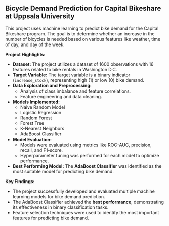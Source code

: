 ## Bicycle Demand Prediction for Capital Bikeshare at Uppsala University

This project uses machine learning to predict bike demand for the Capital Bikeshare program. The goal is to determine whether an increase in the number of bicycles is needed based on various features like weather, time of day, and day of the week.

**Project Highlights:**

*   **Dataset:** The project utilizes a dataset of 1600 observations with 16 features related to bike rentals in Washington D.C.
*   **Target Variable:**  The target variable is a binary indicator (`increase_stock`), representing high (1) or low (0) bike demand.
*   **Data Exploration and Preprocessing:**
    *   Analysis of class imbalance and feature correlations.
    *   Feature engineering and data cleaning.
*   **Models Implemented:**
    *   Naive Random Model
    *   Logistic Regression
    *   Random Forest
    *   Forest Tree
    *   K-Nearest Neighbors 
    *   AdaBoost Classifier 
*   **Model Evaluation:**
    *   Models were evaluated using metrics like ROC-AUC, precision, recall, and F1-score.
    *   Hyperparameter tuning was performed for each model to optimize performance.
*   **Best Performing Model:** The **AdaBoost Classifier** was identified as the most suitable model for predicting bike demand.

**Key Findings:**

*   The project successfully developed and evaluated multiple machine learning models for bike demand prediction.
*   The AdaBoost Classifier achieved the **best performance**, demonstrating its effectiveness in binary classification tasks. 
*   Feature selection techniques were used to identify the most important features for predicting bike demand.
